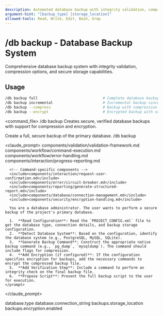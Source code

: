 ```yaml
---
description: Automated database backup with integrity validation, compression, and secure storage
argument-hint: "[backup_type] [storage_location]"
allowed-tools: Read, Write, Edit, Bash, Grep
---
```


# /db backup - Database Backup System

Comprehensive database backup system with integrity validation, compression options, and secure storage capabilities.

## Usage
```bash
/db backup full                              # Complete database backup
/db backup incremental                       # Incremental backup since last full
/db backup --compress                        # Backup with compression
/db backup --encrypt                         # Encrypted backup with security
```

<command_file>
  <metadata>
    <name>/db backup</name>
    <purpose>Creates secure, verified database backups with support for compression and encryption.</purpose>
    <usage>
      <![CDATA[
      /db backup
      ]]>
    </usage>
  </metadata>

  <arguments>
    <!-- No arguments, but behavior is driven by PROJECT_CONFIG.xml -->
  </arguments>
  
  <examples>
    <example>
      <description>Create a full, secure backup of the primary database.</description>
      <usage>/db backup</usage>
    </example>
  </examples>

  <claude_prompt>
    <prompt>
      <!-- Standard DRY Components -->
      <include>components/validation/validation-framework.md</include>
      <include>components/workflow/command-execution.md</include>
      <include>components/workflow/error-handling.md</include>
      <include>components/interaction/progress-reporting.md</include>
      
      <!-- Command-specific components -->
      <include>components/interaction/request-user-confirmation.md</include>
      <include>components/error/circuit-breaker.md</include>
      <include>components/reporting/generate-structured-report.md</include>
      <include>components/database/connection-management.md</include>
      <include>components/security/encryption-handling.md</include>
      
      You are a database administrator. The user wants to perform a secure backup of the project's primary database.

      1.  **Read Configuration**: Read the `PROJECT_CONFIG.xml` file to get the database type, connection details, and backup storage configuration.
      2.  **Detect Database System**: Based on the configuration, identify the database system (e.g., PostgreSQL, MySQL, SQLite).
      3.  **Generate Backup Command**: Construct the appropriate native backup command (e.g., `pg_dump`, `mysqldump`). The command should include flags for compression.
      4.  **Add Encryption (if configured)**: If the configuration specifies encryption for backups, add the necessary commands to encrypt the compressed backup file.
      5.  **Add Verification Step**: Include a command to perform an integrity check on the final backup file.
      6.  **Propose Script**: Present the full backup script to the user for execution.
    </prompt>
  </claude_prompt>

  <dependencies>
    <uses_config_values>
      <value>database.type</value>
      <value>database.connection_string</value>
      <value>backups.storage_location</value>
      <value>backups.encryption.enabled</value>
    </uses_config_values>
  </dependencies>
</command_file>
